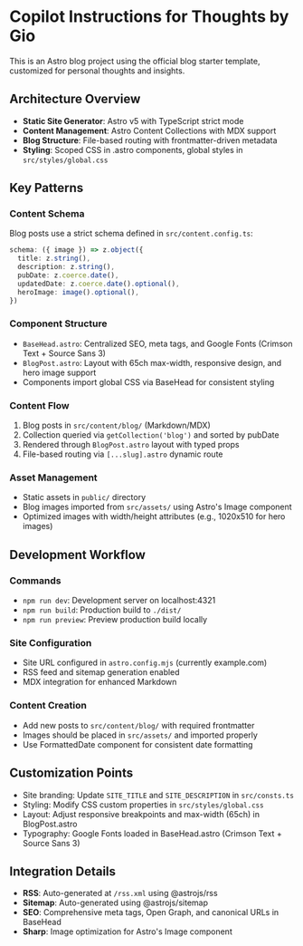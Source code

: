 # Copilot Instructions for Thoughts by Gio

This is an Astro blog project using the official blog starter template, customized for personal thoughts and insights.

## Architecture Overview

- **Static Site Generator**: Astro v5 with TypeScript strict mode
- **Content Management**: Astro Content Collections with MDX support
- **Blog Structure**: File-based routing with frontmatter-driven metadata
- **Styling**: Scoped CSS in .astro components, global styles in `src/styles/global.css`

## Key Patterns

### Content Schema
Blog posts use a strict schema defined in `src/content.config.ts`:
```typescript
schema: ({ image }) => z.object({
  title: z.string(),
  description: z.string(),
  pubDate: z.coerce.date(),
  updatedDate: z.coerce.date().optional(),
  heroImage: image().optional(),
})
```

### Component Structure
- `BaseHead.astro`: Centralized SEO, meta tags, and Google Fonts (Crimson Text + Source Sans 3)
- `BlogPost.astro`: Layout with 65ch max-width, responsive design, and hero image support
- Components import global CSS via BaseHead for consistent styling

### Content Flow
1. Blog posts in `src/content/blog/` (Markdown/MDX)
2. Collection queried via `getCollection('blog')` and sorted by pubDate
3. Rendered through `BlogPost.astro` layout with typed props
4. File-based routing via `[...slug].astro` dynamic route

### Asset Management
- Static assets in `public/` directory
- Blog images imported from `src/assets/` using Astro's Image component
- Optimized images with width/height attributes (e.g., 1020x510 for hero images)

## Development Workflow

### Commands
- `npm run dev`: Development server on localhost:4321
- `npm run build`: Production build to `./dist/`
- `npm run preview`: Preview production build locally

### Site Configuration
- Site URL configured in `astro.config.mjs` (currently example.com)
- RSS feed and sitemap generation enabled
- MDX integration for enhanced Markdown

### Content Creation
- Add new posts to `src/content/blog/` with required frontmatter
- Images should be placed in `src/assets/` and imported properly
- Use FormattedDate component for consistent date formatting

## Customization Points

- Site branding: Update `SITE_TITLE` and `SITE_DESCRIPTION` in `src/consts.ts`
- Styling: Modify CSS custom properties in `src/styles/global.css`
- Layout: Adjust responsive breakpoints and max-width (65ch) in BlogPost.astro
- Typography: Google Fonts loaded in BaseHead.astro (Crimson Text + Source Sans 3)

## Integration Details

- **RSS**: Auto-generated at `/rss.xml` using @astrojs/rss
- **Sitemap**: Auto-generated using @astrojs/sitemap
- **SEO**: Comprehensive meta tags, Open Graph, and canonical URLs in BaseHead
- **Sharp**: Image optimization for Astro's Image component
